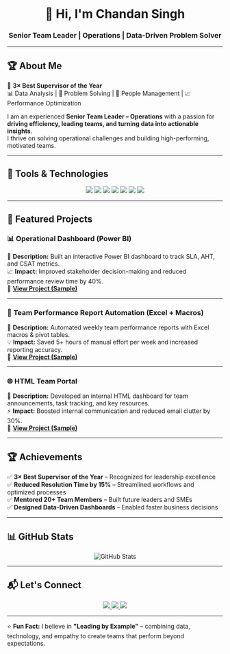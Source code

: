 <h1 align="center">👋 Hi, I'm Chandan Singh </h1>
<h3 align="center">Senior Team Leader | Operations | Data-Driven Problem Solver</h3>

---

## 🏆 About Me  

🌟 **3× Best Supervisor of the Year**  
📊 Data Analysis | 🧩 Problem Solving | 👥 People Management | 📈 Performance Optimization  

I am an experienced **Senior Team Leader – Operations** with a passion for **driving efficiency, leading teams, and turning data into actionable insights**.  
I thrive on solving operational challenges and building high-performing, motivated teams.  

---

## 💼 Tools & Technologies  

<p align="center">
  <img src="https://img.shields.io/badge/Amazon%20Connect-232F3E?style=for-the-badge&logo=amazon-aws&logoColor=white"/>
  <img src="https://img.shields.io/badge/Amadeus-0072CE?style=for-the-badge&logo=amadeus&logoColor=white"/>
  <img src="https://img.shields.io/badge/JIRA-0052CC?style=for-the-badge&logo=jira&logoColor=white"/>
  <img src="https://img.shields.io/badge/Power%20BI-F2C811?style=for-the-badge&logo=power-bi&logoColor=black"/>
  <img src="https://img.shields.io/badge/Excel-217346?style=for-the-badge&logo=microsoft-excel&logoColor=white"/>
  <img src="https://img.shields.io/badge/HTML5-E34F26?style=for-the-badge&logo=html5&logoColor=white"/>
  <img src="https://img.shields.io/badge/PowerPoint-B7472A?style=for-the-badge&logo=microsoft-powerpoint&logoColor=white"/>
</p>

---

## 🚀 Featured Projects  

### 📊 **Operational Dashboard (Power BI)**  
📌 **Description:** Built an interactive Power BI dashboard to track SLA, AHT, and CSAT metrics.  
📈 **Impact:** Improved stakeholder decision-making and reduced performance review time by 40%.  
🔗 **[View Project (Sample)](https://github.com/yourusername/PowerBI-Dashboard)**  

---

### 📑 **Team Performance Report Automation (Excel + Macros)**  
📌 **Description:** Automated weekly team performance reports with Excel macros & pivot tables.  
💡 **Impact:** Saved 5+ hours of manual effort per week and increased reporting accuracy.  
🔗 **[View Project (Sample)](https://github.com/yourusername/Excel-Reports)**  

---

### 🌐 **HTML Team Portal**  
📌 **Description:** Developed an internal HTML dashboard for team announcements, task tracking, and key resources.  
⚡ **Impact:** Boosted internal communication and reduced email clutter by 30%.  
🔗 **[View Project (Sample)](https://github.com/yourusername/HTML-Team-Portal)**  

---

## 🏆 Achievements  

✅ **3× Best Supervisor of the Year** – Recognized for leadership excellence  
✅ **Reduced Resolution Time by 15%** – Streamlined workflows and optimized processes  
✅ **Mentored 20+ Team Members** – Built future leaders and SMEs  
✅ **Designed Data-Driven Dashboards** – Enabled faster business decisions  

---

## 📊 GitHub Stats  

<p align="center">
  <img src="https://github-readme-stats.vercel.app/api?username=yourusername&show_icons=true&theme=tokyonight" alt="GitHub Stats" />
</p>

---

## 📬 Let's Connect  

<p align="center">
  <a href="https://www.linkedin.com/in/yourlinkedin/" target="_blank">
    <img src="https://img.shields.io/badge/LinkedIn-0A66C2?style=for-the-badge&logo=linkedin&logoColor=white"/>
  </a>
  <a href="mailto:youremail@example.com">
    <img src="https://img.shields.io/badge/Email-D14836?style=for-the-badge&logo=gmail&logoColor=white"/>
  </a>
  <a href="https://github.com/yourusername">
    <img src="https://img.shields.io/badge/GitHub-171515?style=for-the-badge&logo=github&logoColor=white"/>
  </a>
</p>

---

⭐ **Fun Fact:** I believe in **"Leading by Example"** – combining data, technology, and empathy to create teams that perform beyond expectations.
